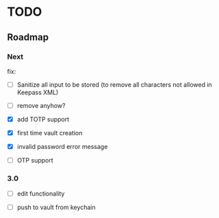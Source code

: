 # TODO

## Roadmap

### Next

fix:
- [ ] Sanitize all input to be stored (to remove all characters not allowed in Keepass XML)
- [ ] remove anyhow?
- [x] add TOTP support
- [x] first time vault creation
- [x] invalid password error message

- [ ] OTP support

### 3.0

- [ ] edit functionality
- [ ] push to vault from keychain

